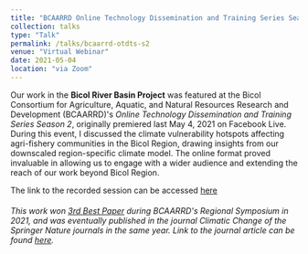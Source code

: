 ```yaml
---
title: "BCAARRD Online Technology Dissemination and Training Series Season 2"
collection: talks
type: "Talk"
permalink: /talks/bcaarrd-otdts-s2
venue: "Virtual Webinar"
date: 2021-05-04
location: "via Zoom"
---
```


Our work in the <b>Bicol River Basin Project</b> was featured at the Bicol Consortium for Agriculture, Aquatic, and Natural Resources Research and Development (BCAARRD)'s <i>Online Technology Dissemination and Training Series Season 2</i>, originally premiered last May 4, 2021 on Facebook Live. During this event, I discussed the climate vulnerability hotspots affecting agri-fishery communities in the Bicol Region, drawing insights from our downscaled region-specific climate model. The online format proved invaluable in allowing us to engage with a wider audience and extending the reach of our work beyond Bicol Region.<br>

The link to the recorded session can be accessed <a href= "https://www.youtube.com/watch?v=qGedRzzckwQ">here</a><br>

<h6>This work won <a href= "https://bicol-u.edu.ph/bcaarrd-announces-winners-for-first-virtual-rsrdh/">3rd Best Paper</a> during BCAARRD's Regional Symposium in 2021, and was eventually published in the journal <i>Climatic Change</i> of the Springer Nature journals in the same year. Link to the journal article can be found <a href= "https://rhregalado.github.io/publication/climate-vulnerability-scenario-of-the-agricultural-sector-in-the-bicol-river-basin-philippines">here</a>.</h6>
